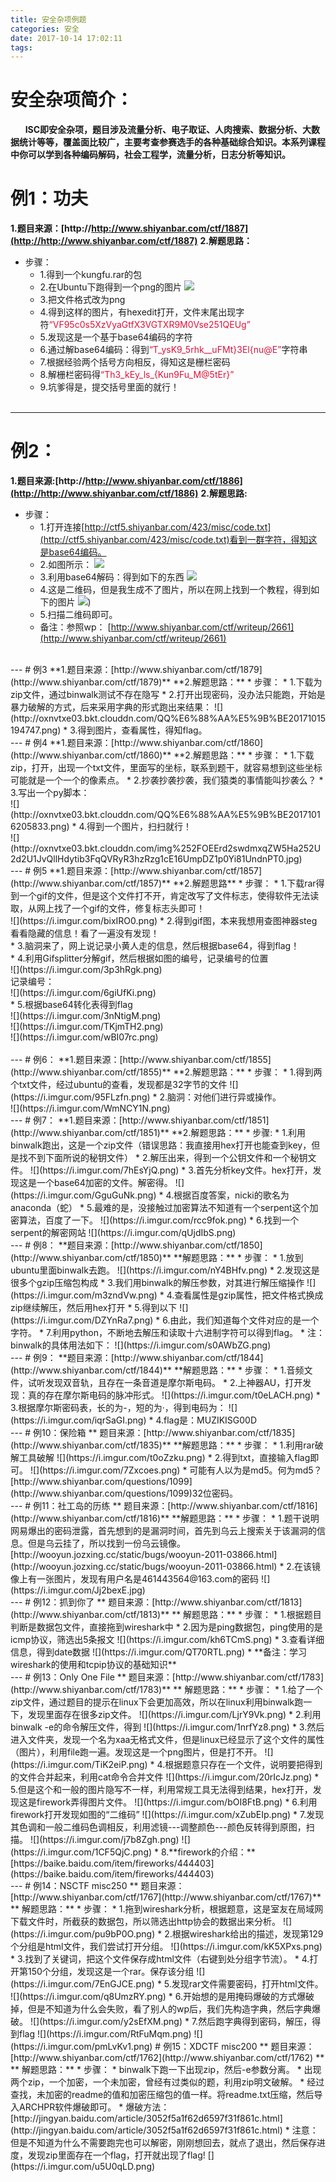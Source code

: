 ```yaml
---
title: 安全杂项例题
categories: 安全
date: 2017-10-14 17:02:11
tags:
---
```


# 安全杂项简介：</br>
&nbsp;&nbsp;&nbsp;&nbsp;&nbsp;&nbsp;**ISC即安全杂项，题目涉及流量分析、电子取证、人肉搜索、数据分析、大数据统计等等，覆盖面比较广，主要考查参赛选手的各种基础综合知识。本系列课程中你可以学到各种编码解码，社会工程学，流量分析，日志分析等知识。**<!-- more -->

# 例1：功夫</br>
**1.题目来源：[http://http://www.shiyanbar.com/ctf/1887](http://http://www.shiyanbar.com/ctf/1887)**
**2.解题思路：** 
* 步骤：
    * 1.得到一个kungfu.rar的包
    * 2.在Ubuntu下跑得到一个png的图片
   	![](http://oxnvtxe03.bkt.clouddn.com/QQ%E6%88%AA%E5%9B%BE20171013215859.png)
    * 3.把文件格式改为png
    * 4.得到这样的图片，有hexedit打开，文件末尾出现字符<font color=#DC143C>“VF95c0s5XzVyaGtfX3VGTXR9M0Vse251QEUg”</font>
    * 5.发现这是一个基于base64编码的字符
    * 6.通过解base64编码：得到<font color=#DC143C>“T_ysK9_5rhk__uFMt}3El{nu@E”</font>字符串
    * 7.根据经验两个括号方向相反，得知这是栅栏密码
    * 8.解栅栏密码得<font color=#DC143C>“Th3_kEy_ls_{Kun9Fu_M@5tEr}”</font>
    * 9.坑爹得是，提交括号里面的就行！
    </br>
 ---
# 例2：</br>
**1.题目来源:[http://http://www.shiyanbar.com/ctf/1886](http://http://www.shiyanbar.com/ctf/1886)**
**2.解题思路:**
* 步骤：
    * 1.打开连接[http://ctf5.shiyanbar.com/423/misc/code.txt](http://ctf5.shiyanbar.com/423/misc/code.txt)看到一群字符，得知这是base64编码。
    * 2.如图所示：
    ![](https://i.imgur.com/1ddK7Np.png)
    * 3.利用base64解码：得到如下的东西
    ![](https://i.imgur.com/oZhypVt.png)
    * 4.这是二维码，但是我生成不了图片，所以在网上找到一个教程，得到如下的图片
    ![](http://oxnvtxe03.bkt.clouddn.com/156462156066504801.png))
    * 5.扫描二维码即可。
    * 备注：参照wp：
    [http://www.shiyanbar.com/ctf/writeup/2661](http://www.shiyanbar.com/ctf/writeup/2661)
<br>
---
# 例3
**1.题目来源：[http://www.shiyanbar.com/ctf/1879](http://www.shiyanbar.com/ctf/1879)**
**2.解题思路：**
* 步骤：
    * 1.下载为zip文件，通过binwalk测试不存在隐写
    * 2.打开出现密码，没办法只能跑，开始是暴力破解的方式，后来采用字典的形式跑出来结果：
  ![](http://oxnvtxe03.bkt.clouddn.com/QQ%E6%88%AA%E5%9B%BE20171015194747.png)
    * 3.得到图片，查看属性，得知flag。
</br>
---
# 例4
**1.题目来源：[http://www.shiyanbar.com/ctf/1860](http://www.shiyanbar.com/ctf/1860)**
**2.解题思路：**
* 步骤：
    * 1.下载zip，打开，出现一个txt文件，里面写的坐标，联系到题干，就容易想到这些坐标可能就是一个一个的像素点。
    * 2.抄袭抄袭抄袭，我们猿类的事情能叫抄袭么？
    * 3.写出一个py脚本：</br>
    ![](http://oxnvtxe03.bkt.clouddn.com/QQ%E6%88%AA%E5%9B%BE20171016205833.png)
    * 4.得到一个图片，扫扫就行！</br>
    ![](http://oxnvtxe03.bkt.clouddn.com/img%252FOEErd2swdmxqZW5Ha252U2d2U1JvQllHdytib3FqQVRyR3hzRzg1cE16UmpDZ1p0Yi81UndnPT0.jpg)
</br>
---
# 例5
**1.题目来源：[http://www.shiyanbar.com/ctf/1857](http://www.shiyanbar.com/ctf/1857)**
**2.解题思路**
* 步骤：
    * 1.下载rar得到一个gif的文件，但是这个文件打不开，肯定改写了文件标志，使得软件无法读取，从网上找了一个gif的文件，修复标志头即可！</br>
    ![](https://i.imgur.com/bixIRO0.png)
    * 2.得到gif图，本来我想用查图神器steg看看隐藏的信息！看了一遍没有发现！</br>
    * 3.脑洞来了，网上说记录小黄人走的信息，然后根据base64，得到flag！</br>
    * 4.利用Gifsplitter分解gif，然后根据如图的编号，记录编号的位置</br>
    ![](https://i.imgur.com/3p3hRgk.png)
    </br>
    记录编号：</br>
    ![](https://i.imgur.com/6giUfKi.png)</br>
    * 5.根据base64转化表得到flag</br>
    ![](https://i.imgur.com/3nNtigM.png)</br>
    ![](https://i.imgur.com/TKjmTH2.png)</br>
    ![](https://i.imgur.com/wBI07rc.png)</br>
</br>
---
# 例6：
**1.题目来源：[http://www.shiyanbar.com/ctf/1855](http://www.shiyanbar.com/ctf/1855)**
**2.解题思路：**
* 步骤：
   * 1.得到两个txt文件，经过ubuntu的查看，发现都是32字节的文件
   ![](https://i.imgur.com/95FLzfn.png)
   * 2.脑洞：对他们进行异或操作。</br>
   ![](https://i.imgur.com/WmNCY1N.png)
</br>
---
# 例7：
**1.题目来源：[http://www.shiyanbar.com/ctf/1851](http://www.shiyanbar.com/ctf/1851)**
**2.解题思路：**
* 步骤:
    * 1.利用binwalk跑出，这是一个zip文件（错误思路：我直接用hex打开也能查到key，但是找不到下面所说的秘钥文件）
    * 2.解压出来，得到一个公钥文件和一个秘钥文件。
    ![](https://i.imgur.com/7hEsYjQ.png)
    * 3.首先分析key文件。hex打开，发现这是一个base64加密的文件。解密得。
    ![](https://i.imgur.com/GguGuNk.png)
    * 4.根据百度答案，nicki的歌名为anaconda（蛇）
    * 5.最难的是，没接触过加密算法不知道有一个serpent这个加密算法，百度了一下。
    ![](https://i.imgur.com/rcc9fok.png)
    * 6.找到一个serpent的解密网站
    ![](https://i.imgur.com/qUjdIbS.png)
</br>
---
# 例8：
**题目来源：[http://www.shiyanbar.com/ctf/1850](http://www.shiyanbar.com/ctf/1850)**
**解题思路：**
* 步骤：
   * 1.放到ubuntu里面binwalk去跑。
   ![](https://i.imgur.com/nY4BHfv.png)
   * 2.发现这是很多个gzip压缩包构成
   * 3.我们用binwalk的解压参数，对其进行解压缩操作
   ![](https://i.imgur.com/m3zndVw.png)
   * 4.查看属性是gzip属性，把文件格式换成zip继续解压，然后用hex打开
   * 5.得到以下
   ![](https://i.imgur.com/DZYnRa7.png)
   * 6.由此，我们知道每个文件对应的是一个字符。
   * 7.利用python，不断地去解压和读取十六进制字符可以得到flag。
   * 注：binwalk的具体用法如下：
   ![](https://i.imgur.com/s0AWbZG.png)
</br>
---
# 例9：
**题目来源：[http://www.shiyanbar.com/ctf/1844](http://www.shiyanbar.com/ctf/1844)**
**解题思路：**
* 步骤：
    * 1.音频文件，试听发现双音轨，且存在一条音道是摩尔斯电码。
    * 2.上神器AU，打开发现：真的存在摩尔斯电码的脉冲形式。
    ![](https://i.imgur.com/t0eLACH.png)
    * 3.根据摩尔斯密码表，长的为-，短的为·，得到电码为：
    ![](https://i.imgur.com/iqrSaGI.png)
    * 4.flag是：MUZIKISG00D 
</br>
---
# 例10：保险箱
** 题目来源：[http://www.shiyanbar.com/ctf/1835](http://www.shiyanbar.com/ctf/1835)**
**解题思路：**
* 步骤：
    * 1.利用rar破解工具破解
    ![](https://i.imgur.com/t0oZzku.png)
    * 2.得到txt，直接输入flag即可。
    ![](https://i.imgur.com/7Zxcoes.png)
    * 可能有人以为是md5。何为md5？
    [http://www.shiyanbar.com/questions/1099](http://www.shiyanbar.com/questions/1099)32位密码。
</br>
---
# 例11：社工岛的历练
** 题目来源：[http://www.shiyanbar.com/ctf/1816](http://www.shiyanbar.com/ctf/1816)**
**解题思路：**
* 步骤：
    * 1.题干说明网易爆出的密码泄露，首先想到的是漏洞时间，首先到乌云上搜索关于该漏洞的信息。但是乌云挂了，所以找到一份乌云镜像。[http://wooyun.jozxing.cc/static/bugs/wooyun-2011-03866.html](http://wooyun.jozxing.cc/static/bugs/wooyun-2011-03866.html)
    * 2.在该镜像上有一张图片，发现有用户名是461443564@163.com的密码
    ![](https://i.imgur.com/Jj2bexE.jpg)
</br>
---
# 例12：抓到你了
** 题目来源：[http://www.shiyanbar.com/ctf/1813](http://www.shiyanbar.com/ctf/1813)**
** 解题思路：**
* 步骤：
    * 1.根据题目判断是数据包文件，直接拖到wireshark中
    * 2.因为是ping数据包，ping使用的是icmp协议，筛选出5条报文
    ![](https://i.imgur.com/kh6TCmS.png)
    * 3.查看详细信息，得到date数据
    ![](https://i.imgur.com/QT70RTL.png)
    * **备注：学习wireshark的使用和tcpip协议的基础知识**

</br>
---
# 例13：Only One File
** 题目来源：[http://www.shiyanbar.com/ctf/1783](http://www.shiyanbar.com/ctf/1783)**
** 解题思路：**
* 步骤：
    * 1.给了一个zip文件，通过题目的提示在linux下会更加高效，所以在linux利用binwalk跑一下，发现里面存在很多zip文件。
    ![](https://i.imgur.com/LjrY9Vk.png)
    * 2.利用binwalk -e的命令解压文件，得到 
    ![](https://i.imgur.com/1nrfYz8.png)
    * 3.然后进入文件夹，发现一个名为xaa无格式文件，但是linux已经显示了这个文件的属性（图片），利用file跑一遍。发现这是一个png图片，但是打不开。
    ![](https://i.imgur.com/TiK2eiP.png)
    * 4.根据题意只存在一个文件，说明要把得到的文件合并起来，利用cat命令合并文件
    ![](https://i.imgur.com/20rIcJz.png)
    * 5.但是这个和一般的图片隐写不一样，利用常规工具无法得到结果，hex打开，发现这是firework弄得图片文件。
    ![](https://i.imgur.com/bOI8FtB.png)
    * 6.利用firework打开发现如图的“二维码”
    ![](https://i.imgur.com/xZubEIp.png)
    * 7.发现其色调和一般二维码色调相反，利用滤镜---调整颜色---颜色反转得到原图，扫描。
    ![](https://i.imgur.com/j7b8Zgh.png)
    ![](https://i.imgur.com/1CF5QjC.png)
    * 8.**firework的介绍：**[https://baike.baidu.com/item/fireworks/444403](https://baike.baidu.com/item/fireworks/444403)
  
</br>
---
# 例14：NSCTF misc250
** 题目来源：[http://www.shiyanbar.com/ctf/1767](http://www.shiyanbar.com/ctf/1767)**
** 解题思路：**
* 步骤：
    * 1.拖到wireshark分析，根据题意，这是室友在局域网下载文件时，所截获的数据包，所以筛选出http协会的数据出来分析。
    ![](https://i.imgur.com/pu9bP0O.png)
    * 2.根据wireshark给出的描述，发现第129个分组是html文件，我们尝试打开分组。
    ![](https://i.imgur.com/kK5XPxs.png)
    * 3.找到了关键词，把这个文件保存成html文件（右键到处分组字节流）。
    * 4.打开第150个分组，发现这是一个rar。保存该分组
    ![](https://i.imgur.com/7EnGJCE.png)
    * 5.发现rar文件需要密码，打开html文件。
    ![](https://i.imgur.com/q8UmzRY.png)
    * 6.开始想的是用掩码爆破的方式爆破掉，但是不知道为什么会失败，看了别人的wp后，我们先构造字典，然后字典爆破。
    ![](https://i.imgur.com/y2sEfXM.png)
    * 7.然后跑字典得到密码，解压，得到flag
    ![](https://i.imgur.com/RtFuMqm.png)
    ![](https://i.imgur.com/pmLvKv1.png)
# 例15：XDCTF misc200
** 题目来源：[http://www.shiyanbar.com/ctf/1762](http://www.shiyanbar.com/ctf/1762) **
** 解题思路：**
* 步骤：
    * binwalk下跑一下出现zip，然后-e参数分离。
    * 出现两个zip，一个加密，一个未加密，曾经有过类似的题，利用zip明文破解。
    * 经过查找，未加密的readme的值和加密压缩包的值一样。将readme.txt压缩，然后导入ARCHPR软件爆破即可。
    * 爆破方法：[http://jingyan.baidu.com/article/3052f5a1f62d6597f31f861c.html](http://jingyan.baidu.com/article/3052f5a1f62d6597f31f861c.html)
    * 注意：但是不知道为什么不需要跑完也可以解密，刚刚想回去，就点了退出，然后保存进度，发现zip里面存在一个flag，打开就出现了flag!
    [](https://i.imgur.com/u5U0qLD.png)



